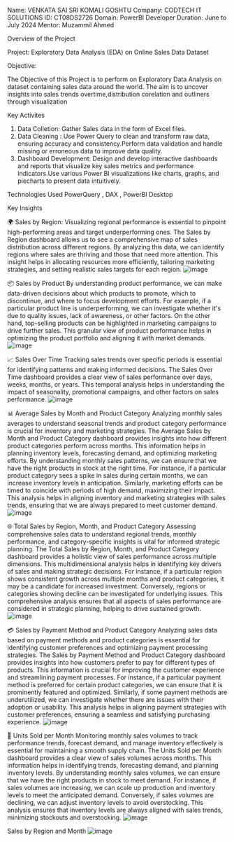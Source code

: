 Name: VENKATA SAI SRI KOMALI GOSHTU
Company: CODTECH IT SOLUTIONS
ID: CT08DS2726
Domain: PowerBI Developer
Duration: June to July 2024
Mentor: Muzammil Ahmed

Overview of the Project

Project: Exploratory Data Analysis (EDA) on Online Sales Data Dataset

Objective:

The Objective of this Project is to perform on Exploratory Data Analysis on dataset containing sales data around the world. The aim is to uncover insights into sales trends overtime,distribution corelation and outliners through visualization

Key Activites

1. Data Colletion: Gather Sales data in the form of Excel files.
2. Data Cleaning : Use Power Query to clean and transform raw data, ensuring accuracy and consistency.Perform data validation and handle missing or erroneous data to improve data quality.
3. Dashboard Development:  Design and develop interactive dashboards and reports that visualize key sales metrics and performance indicators.Use various Power BI visualizations like charts, graphs, and piecharts to present data intuitively.

Technologies Used
PowerQuery , DAX , PowerBI Desktop

Key Insights

🌍 Sales by Region:
Visualizing regional performance is essential to pinpoint high-performing areas and target underperforming ones. The Sales by Region dashboard allows us to see a comprehensive map of sales distribution across different regions. By analyzing this data, we can identify regions where sales are thriving and those that need more attention. This insight helps in allocating resources more efficiently, tailoring marketing strategies, and setting realistic sales targets for each region.
![image](https://github.com/user-attachments/assets/6eaa2861-7a4d-4615-836c-2aaacd281a05)

📦 Sales by Product
By understanding product performance, we can make data-driven decisions about which products to promote, which to discontinue, and where to focus development efforts. For example, if a particular product line is underperforming, we can investigate whether it's due to quality issues, lack of awareness, or other factors. On the other hand, top-selling products can be highlighted in marketing campaigns to drive further sales. This granular view of product performance helps in optimizing the product portfolio and aligning it with market demands.
![image](https://github.com/user-attachments/assets/86c6d377-2d15-4f4f-b86d-b917b7f353b2)

📈 Sales Over Time
Tracking sales trends over specific periods is essential for identifying patterns and making informed decisions. The Sales Over Time dashboard provides a clear view of sales performance over days, weeks, months, or years. This temporal analysis helps in understanding the impact of seasonality, promotional campaigns, and other factors on sales performance.
![image](https://github.com/user-attachments/assets/164256ff-8ff8-4c94-86c0-e78d34c883de)

📊 Average Sales by Month and Product Category
Analyzing monthly sales averages to understand seasonal trends and product category performance is crucial for inventory and marketing strategies. The Average Sales by Month and Product Category dashboard provides insights into how different product categories perform across months. This information helps in planning inventory levels, forecasting demand, and optimizing marketing efforts. By understanding monthly sales patterns, we can ensure that we have the right products in stock at the right time. For instance, if a particular product category sees a spike in sales during certain months, we can increase inventory levels in anticipation. Similarly, marketing efforts can be timed to coincide with periods of high demand, maximizing their impact. This analysis helps in aligning inventory and marketing strategies with sales trends, ensuring that we are always prepared to meet customer demand.
![image](https://github.com/user-attachments/assets/bddc2f3d-e0d9-4b74-870b-b7cf4a3a5a94)

🌐 Total Sales by Region, Month, and Product Category
Assessing comprehensive sales data to understand regional trends, monthly performance, and category-specific insights is vital for informed strategic planning. The Total Sales by Region, Month, and Product Category dashboard provides a holistic view of sales performance across multiple dimensions. This multidimensional analysis helps in identifying key drivers of sales and making strategic decisions.
For instance, if a particular region shows consistent growth across multiple months and product categories, it may be a candidate for increased investment. Conversely, regions or categories showing decline can be investigated for underlying issues. This comprehensive analysis ensures that all aspects of sales performance are considered in strategic planning, helping to drive sustained growth.
![image](https://github.com/user-attachments/assets/aeae7ab8-4bb2-4bfe-bd89-213b554a6d57)

💳 Sales by Payment Method and Product Category
Analyzing sales data based on payment methods and product categories is essential for identifying customer preferences and optimizing payment processing strategies. The Sales by Payment Method and Product Category dashboard provides insights into how customers prefer to pay for different types of products. This information is crucial for improving the customer experience and streamlining payment processes.
For instance, if a particular payment method is preferred for certain product categories, we can ensure that it is prominently featured and optimized. Similarly, if some payment methods are underutilized, we can investigate whether there are issues with their adoption or usability. This analysis helps in aligning payment strategies with customer preferences, ensuring a seamless and satisfying purchasing experience.
![image](https://github.com/user-attachments/assets/599c960e-d247-4902-9b64-27f5cb95c923)

📅 Units Sold per Month
Monitoring monthly sales volumes to track performance trends, forecast demand, and manage inventory effectively is essential for maintaining a smooth supply chain. The Units Sold per Month dashboard provides a clear view of sales volumes across months. This information helps in identifying trends, forecasting demand, and planning inventory levels.
By understanding monthly sales volumes, we can ensure that we have the right products in stock to meet demand. For instance, if sales volumes are increasing, we can scale up production and inventory levels to meet the anticipated demand. Conversely, if sales volumes are declining, we can adjust inventory levels to avoid overstocking. This analysis ensures that inventory levels are always aligned with sales trends, minimizing stockouts and overstocking.
![image](https://github.com/user-attachments/assets/1c24c06e-1d53-4d70-a300-9c91ce9ced04)

Sales by Region and Month
![image](https://github.com/user-attachments/assets/d731ccab-d9a1-4489-85b9-e3660fdb220e)
